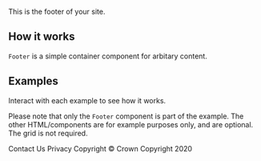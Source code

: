 <P styleSize="large">This is the footer of your site.</P>

## How it works

`Footer` is a simple container component for arbitary content.

## Examples

Interact with each example to see how it works.

Please note that only the `Footer` component is part of the example. The other HTML/components are for example purposes only, and are optional. The grid is not required.

<ExampleContainer>
    <Example title="Example: Footer">
        <Footer>
            <FlexContainer width="fixed">
                <FlexRow>
                    <FlexColumn xs="12" sm="12" md="12" lg="12">
                        <FooterLinks>
                            <FooterLink href="#">Contact Us</FooterLink>
                            <FooterLink href="#">Privacy</FooterLink>
                            <FooterLink href="#">Copyright</FooterLink>
                        </FooterLinks>
                    </FlexColumn>
                </FlexRow>
            </FlexContainer>
            <Subfooter>
                <FlexContainer width="fixed">
                    <FlexRow xsReversed="true" smReversed="false" mdReversed="false" lgReversed="false"  xsVerticalAlign="middle" smVerticalAlign="middle" mdVerticalAlign="middle" lgVerticalAlign="middle" className="example-subfooter-row">
                        <FlexColumn xs="12" sm="5" md="5" lg="5" className="example-subfooter-copyright">
                            &copy; Crown Copyright 2020
                        </FlexColumn>
                        <FlexColumn xs="12" sm="7" md="7" lg="7" xsHorizontalAlign="start" smHorizontalAlign="end" mdHorizontalAlign="end" lgHorizontalAlign="end">
                            <a href="https://www.govt.nz/">
                                <NzgLogo id="nzg-logo" className="example-subfooter-logo" />
                            </a>
                        </FlexColumn>
                    </FlexRow>
                </FlexContainer>
            </Subfooter>
        </Footer>
    </Example>

</ExampleContainer>
